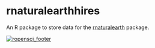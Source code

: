 rnaturalearthhires
==================

An R package to store data for the [rnaturalearth](https://github.com/ropensci/rnaturalearth) package.


[![ropensci\_footer](http://ropensci.org/public_images/github_footer.png)](http://ropensci.org)
